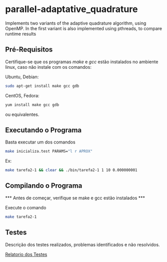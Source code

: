 
# parallel-adaptative_quadrature
Implements two variants of the adaptive quadrature algorithm, using OpenMP. In the first variant is also implemented using pthreads, to compare runtime results

## Pré-Requisitos
Certifique-se que os programas *make* e *gcc* estão instalados no ambiente linux, caso não instale com os comandos:

Ubuntu, Debian:
````bash
sudo apt-get install make gcc gdb
````

CentOS, Fedora:
````bash
yum install make gcc gdb
````

ou equivalentes.

## Executando o Programa

Basta executar um dos comandos
```bash
make inicializa.test PARAMS="l r APROX"
```
Ex:
```bash
make tarefa2-1 && clear && ./bin/tarefa2-1 1 10 0.000000001
```

## Compilando o Programa

*** Antes de começar, verifique se make e gcc estão instalados ***

Execute o comando
```bash
make tarefa2-1
```

## Testes

Descrição dos testes realizados, problemas identificados e não resolvidos. 

[Relatorio dos Testes](./docs/relatorio.md)

